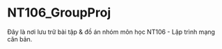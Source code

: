 # NT106_GroupProj
Đây là nơi lưu trữ bài tập &amp; đồ án nhóm môn học NT106 - Lập trình mạng căn bản.
